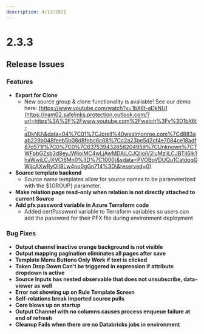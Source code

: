 ```yaml
---
description: 4/13/2021
---
```


# 2.3.3

**Release Issues**
------------------

### **Features**

* **Export for Clone**
  * New source group & clone functionality is available! See our demo here: [https://www.youtube.com/watch?v=1bX6t-aDkNU](https://nam02.safelinks.protection.outlook.com/?url=https%3A%2F%2Fwww.youtube.com%2Fwatch%3Fv%3D1bX6t-aDkNU\&data=04%7C01%7CJcrell%40westmonroe.com%7Cd883aab229b048feeb5b08d8febc6c68%7Cc2a23be5d2cf4e7084ce18adf87d571f%7C0%7C0%7C637539432658204959%7CUnknown%7CTWFpbGZsb3d8eyJWIjoiMC4wLjAwMDAiLCJQIjoiV2luMzIiLCJBTiI6Ik1haWwiLCJXVCI6Mn0%3D%7C1000\&sdata=PVOBoVDUQu1CatdqqGWijcAXwRyOII8Lw4no0gGn714%3D\&reserved=0)
* **Source template backend**
  * Source name templates allow for source names to be parameterized with the ${GROUP} parameter.
* **Make relation page read-only when relation is not directly attached to current Source**
* **Add pfx password variable in Azure Terraform code**
  * Added certPassword variable to Terraform variables so users can add the password for their PFX file during environment deployment

### **Bug Fixes**

* **Output channel inactive orange background is not visible**
* **Output mapping pagination eliminates all pages after save**
* **Template Menu Buttons Only Work if text is clicked**
* **Token Drop Down Can't be triggered in expression if attribute dropdown is active**
* **Source Inputs has nested observable that does not unsubscribe, data-viewer as well**
* **Error not showing up on Rule Template Screen**
* **Self-relations break imported source pulls**
* **Core blows up on startup**
* **Output Channel with no columns causes process enqueue failure at end of refresh**
* **Cleanup Fails when there are no Databricks jobs in environment**
